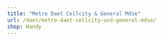 ```yaml
---
title: "Metro Daet Cellcity & General Mdse"
url: /daet/metro-daet-cellcity-und-general-mdse/
shop: Handy
---
```

